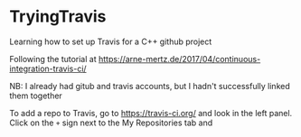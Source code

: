 # TryingTravis
Learning how to set up Travis for a C++ github project

Following the tutorial at https://arne-mertz.de/2017/04/continuous-integration-travis-ci/

NB: I already had gitub and travis accounts, but I hadn't successfully linked them together

To add a repo to Travis, go to https://travis-ci.org/ and look in the left panel. Click on the `+` sign next to the My Repositories tab and 

